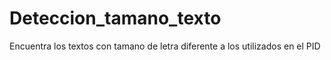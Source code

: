 # Deteccion_tamano_texto
Encuentra los textos con tamano de letra diferente a los utilizados en el PID  
